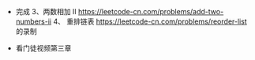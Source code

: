 - 完成 3、两数相加 II https://leetcode-cn.com/problems/add-two-numbers-ii
  4、 重排链表 https://leetcode-cn.com/problems/reorder-list 的录制

- 看门徒视频第三章
